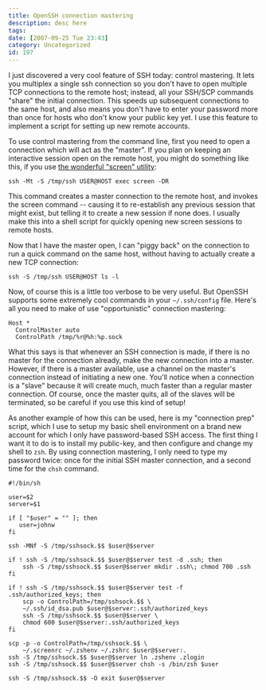```yaml
---
title: OpenSSH connection mastering
description: desc here
tags: 
date: [2007-09-25 Tue 23:43]
category: Uncategorized
id: 197
---
```


I just discovered a very cool feature of SSH today: control mastering.  It lets you multiplex a single ssh connection so you don't have to open multiple TCP connections to the remote host; instead, all your SSH/SCP commands "share" the initial connection.  This speeds up subsequent connections to the same host, and also means you don't have to enter your password more than once for hosts who don't know your public key yet.  I use this feature to implement a script for setting up new remote accounts.

<!--more-->
To use control mastering from the command line, first you need to open a connection which will act as the "master".  If you plan on keeping an interactive session open on the remote host, you might do something like this, if you use [the wonderful "screen" utility](http://en.wikipedia.org/wiki/GNU_Screen):

    ssh -Mt -S /tmp/ssh USER@HOST exec screen -DR

This command creates a master connection to the remote host, and invokes the screen command -- causing it to re-establish any previous session that might exist, but telling it to create a new session if none does.  I usually make this into a shell script for quickly opening new screen sessions to remote hosts.

Now that I have the master open, I can "piggy back" on the connection to run a quick command on the same host, without having to actually create a new TCP connection:

    ssh -S /tmp/ssh USER@HOST ls -l

Now, of course this is a little too verbose to be very useful.  But OpenSSH supports some extremely cool commands in your `~/.ssh/config` file.  Here's all you need to make of use "opportunistic" connection mastering:

    Host *
      ControlMaster auto
      ControlPath /tmp/%r@%h:%p.sock

What this says is that whenever an SSH connection is made, if there is no master for the connection already, make the new connection into a master.  However, if there is a master available, use a channel on the master's connection instead of initiating a new one.  You'll notice when a connection is a "slave" because it will create much, much faster than a regular master connection.  Of course, once the master quits, all of the slaves will be terminated, so be careful if you use this kind of setup!

As another example of how this can be used, here is my "connection prep" script, which I use to setup my basic shell environment on a brand new account for which I only have password-based SSH access.  The first thing I want it to do is to install my public-key, and then configure and change my shell to `zsh`.  By using connection mastering, I only need to type my password twice: once for the initial SSH master connection, and a second time for the `chsh` command.

    #!/bin/sh
    
    user=$2
    server=$1
    
    if [ "$user" = "" ]; then
       user=johnw
    fi
    
    ssh -MNf -S /tmp/sshsock.$$ $user@$server
    
    if ! ssh -S /tmp/sshsock.$$ $user@$server test -d .ssh; then
        ssh -S /tmp/sshsock.$$ $user@$server mkdir .ssh\; chmod 700 .ssh
    fi
    
    if ! ssh -S /tmp/sshsock.$$ $user@$server test -f .ssh/authorized_keys; then
        scp -o ControlPath=/tmp/sshsock.$$ \
    	~/.ssh/id_dsa.pub $user@$server:.ssh/authorized_keys
        ssh -S /tmp/sshsock.$$ $user@$server \
    	chmod 600 $user@$server:.ssh/authorized_keys
    fi
    
    scp -p -o ControlPath=/tmp/sshsock.$$ \
        ~/.screenrc ~/.zshenv ~/.zshrc $user@$server:.
    ssh -S /tmp/sshsock.$$ $user@$server ln .zshenv .zlogin
    ssh -S /tmp/sshsock.$$ $user@$server chsh -s /bin/zsh $user
    
    ssh -S /tmp/sshsock.$$ -O exit $user@$server

